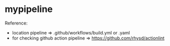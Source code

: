 # mypipeline
Reference:
- location pipeline => .github/workflows/build.yml or .yaml
- for checking github action pipeline => https://github.com/rhysd/actionlint
